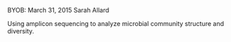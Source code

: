 BYOB: March 31, 2015
Sarah Allard		

Using amplicon sequencing to analyze microbial community structure and diversity.